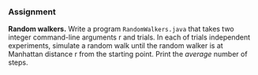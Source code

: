 ### Assignment
<b>Random walkers.</b> Write a program `RandomWalkers.java` that takes two integer command-line arguments r and trials. In each of trials independent experiments, 
simulate a random walk until the random walker is at Manhattan distance r from the starting point. Print the <i>average</i> number of steps. 
